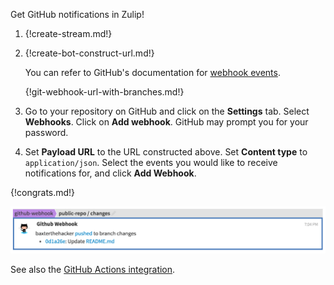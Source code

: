 Get GitHub notifications in Zulip!

1. {!create-stream.md!}

1. {!create-bot-construct-url.md!}

    You can refer to GitHub's documentation for [webhook events](https://docs.github.com/en/webhooks-and-events/webhooks/webhook-events-and-payloads).

    {!git-webhook-url-with-branches.md!}

1. Go to your repository on GitHub and click on the **Settings** tab.
   Select **Webhooks**. Click on **Add webhook**. GitHub may prompt
   you for your password.

1. Set **Payload URL** to the URL constructed above. Set **Content type**
   to `application/json`. Select the events you would like to receive
   notifications for, and click **Add Webhook**.

{!congrats.md!}

![](/static/images/integrations/github/001.png)

See also the [GitHub Actions integration](/integrations/doc/github-actions).
